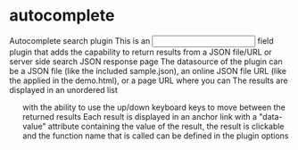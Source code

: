 # autocomplete
Autocomplete search plugin
This is an <input> field plugin that adds the capability to return results from a JSON file/URL or server side search JSON response page
The datasource of the plugin can be a JSON file (like the included sample.json), an online JSON file URL (like the applied in the demo.html), or a page URL where you can 
The results are displayed in an unordered list <ul> with the ability to use the up/down keyboard keys to move between the returned results
Each result is displayed in an anchor link <a> with a "data-value" attribute containing the value of the result, the result is clickable and the function name that is called can be defined in the plugin options
